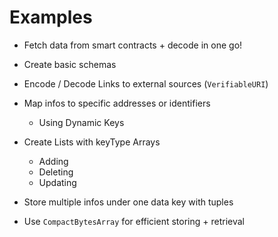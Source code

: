 # Examples

- Fetch data from smart contracts + decode in one go!

- Create basic schemas

- Encode / Decode Links to external sources (`VerifiableURI`)

- Map infos to specific addresses or identifiers

  - Using Dynamic Keys

- Create Lists with keyType Arrays

  - Adding
  - Deleting
  - Updating

- Store multiple infos under one data key with tuples

- Use `CompactBytesArray` for efficient storing + retrieval
